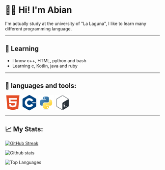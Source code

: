 # 👋😀 Hi! I'm Abian

I'm actually study at the university of "La Laguna",
I like to learn many different programming language.

---

## 📖 Learning

- I know c++, HTML, python and bash
- Learning c, Kotlin, java and ruby

---

## 🧰 languages and tools:

<div class="Icons" align="left">
  <img src="https://github.com/devicons/devicon/blob/master/icons/html5/html5-plain.svg" alt="HTML" width="50px" height="50px">
  <img src="https://github.com/devicons/devicon/blob/master/icons/cplusplus/cplusplus-plain.svg" alt="C++" width="50px" height="50px">
  <img src="https://github.com/devicons/devicon/blob/master/icons/python/python-original.svg" alt="Python" width="50px" height="50px">
  <img src="https://github.com/devicons/devicon/blob/master/icons/bash/bash-plain.svg" alt="Bash" width="50px" height="50px">
</div>

---

## 📈 My Stats:

[![GitHub Streak](https://streak-stats.demolab.com?user=AbianSL&theme=tokyonight&hide_border=true&border_radius=6&date_format=n%2Fj%5B%2FY%5D&mode=weekly)](https://git.io/streak-stats)

![Github stats](https://github-readme-stats.vercel.app/api?username=AbianSL&show_icons=true&theme=tokyonight)

![Top Languages](https://github-readme-stats.vercel.app/api/top-langs/?username=AbianSL&exclude_repo=Exercism_Problems&hide_progress=false&theme=tokyonight)

